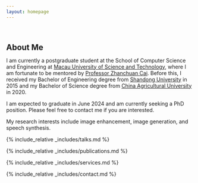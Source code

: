 ```yaml
---
layout: homepage
---
```


<h1 id="about-me"></h1>

<h2 style="margin: 60px 0px 10px;">About Me</h2>

I am currently a postgraduate student at the School of Computer Science and Engineering at [Macau University of Science and Technology](https://www.must.edu.mo/en), where I am fortunate to be mentored by [Professor Zhanchuan Cai](https://www.must.edu.mo/en/scse/staff/cai-zhan-chuan). Before this, I received my Bachelor of Engineering degree from [Shandong University](https://www.en.sdu.edu.cn/) in 2015 and my Bachelor of Science degree from [China Agricultural University](https://www.cau.edu.cn/) in 2020.

I am expected to graduate in June 2024 and am currently seeking a PhD position. Please feel free to contact me if you are interested.

My research interests include image enhancement, image generation, and speech synthesis. 



{% include_relative _includes/talks.md %}

{% include_relative _includes/publications.md %}

{% include_relative _includes/services.md %}

{% include_relative _includes/contact.md %}
